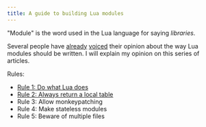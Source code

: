 ```yaml
---
title: A guide to building Lua modules
---
```


"Module" is the word used in the Lua language for saying *libraries*.

Several people have [already](http://hisham.hm/2014/01/02/how-to-write-lua-modules-in-a-post-module-world/) [voiced](http://blog.separateconcerns.com/2014-01-03-lua-module-policy.html) their opinion about the way
Lua modules should be written. I will explain my opinion on this series of articles.

<!-- MORE -->

Rules:

* [Rule 1: Do what Lua does](/blog/2014/03/30/rule-1-do-what-lua-does)
* [Rule 2: Always return a local table](/blog/2014/03/31/rule-2-return-a-local-table)
* Rule 3: Allow monkeypatching
* Rule 4: Make stateless modules
* Rule 5: Beware of multiple files

<!--
* [Rule 2: Always return a local table](/blog/2014/03/30/rule-2-return-a-local-table)
* [Rule 3: Allow monkeypatching](/blog/2014/03/30/rule-3-allow-monkeypatching)
* [Rule 4: Make stateless modules](/blog/2014/03/30/rule-4-make-stateless-modules)
* [Rule 5: Beware of multiple files](/blog/2014/03/30/rule-5-beware-of-multiple-files)
-->
